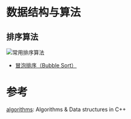 # 数据结构与算法

## 排序算法

![常用排序算法](http://7xsnb0.com1.z0.glb.clouddn.com/2016-07-15_%E5%B8%B8%E7%94%A8%E6%8E%92%E5%BA%8F%E7%AE%97%E6%B3%95.png)



- [冒泡排序（Bubble Sort）](bubble_sort.cpp)









# 参考

[algorithms](https://github.com/xtaci/algorithms): Algorithms & Data structures in C++
